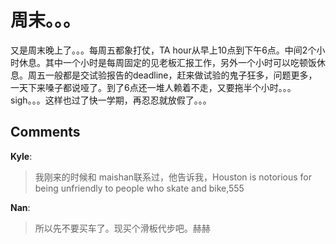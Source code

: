 # 周末。。。

<div id="msgcns!9884D0A402622CB2!313" class="bvMsg"><p>又是周末晚上了。。。每周五都象打仗，TA hour从早上10点到下午6点。中间2个小时休息。其中一个小时是每周固定的见老板汇报工作，另外一个小时可以吃顿饭休息。周五一般都是交试验报告的deadline，赶来做试验的鬼子狂多，问题更多，一天下来嗓子都说哑了。到了6点还一堆人赖着不走，又要拖半个小时。。。sigh。。。这样也过了快一学期，再忍忍就放假了。。。</p> <p> </p></div>

## Comments

**Kyle**:
> 我刚来的时候和 maishan联系过，他告诉我，Houston is notorious for being unfriendly to people who skate and bike,555

**Nan**:
> 所以先不要买车了。现买个滑板代步吧。赫赫

